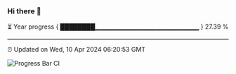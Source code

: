 ### Hi there 👋

⏳ Year progress { ████████▁▁▁▁▁▁▁▁▁▁▁▁▁▁▁▁▁▁▁▁▁▁ } 27.39 %

---

⏰ Updated on Wed, 10 Apr 2024 06:20:53 GMT

![Progress Bar CI](https://github.com/liununu/liununu/workflows/Progress%20Bar%20CI/badge.svg)
